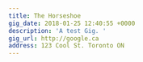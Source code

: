 ```yaml
---
title: The Horseshoe
gig_date: 2018-01-25 12:40:55 +0000
description: 'A test Gig. '
gig_url: http://google.ca
address: 123 Cool St. Toronto ON 
---
```

